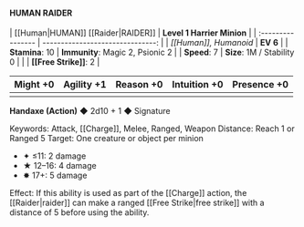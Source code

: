 #### HUMAN RAIDER

| [[Human|HUMAN]] [[Raider|RAIDER]]      |       **Level 1 Harrier Minion** |
| :---------------- | -------------------------------: |
| *[[Human]], Humanoid* |                         **EV 6** |
| **Stamina**: 10   | **Immunity**: Magic 2, Psionic 2 |
| **Speed**: 7      |       **Size**: 1M / Stability 0 |
|                   |               **[[Free Strike]]**: 2 |

| **Might** +0 | **Agility** +1 | **Reason** +0 | **Intuition** +0 | **Presence** +0 |
| ------------ | -------------- | ------------- | ---------------- | --------------- |
|              |                |               |                  |                 |

**Handaxe (Action)** ◆ 2d10 + 1 ◆ Signature

Keywords: Attack, [[Charge]], Melee, Ranged, Weapon
Distance: Reach 1 or Ranged 5
Target: One creature or object per minion

- ✦ ≤11: 2 damage
- ★ 12–16: 4 damage
- ✸ 17+: 5 damage

Effect: If this ability is used as part of the [[Charge]] action, the [[Raider|raider]] can make a ranged [[Free Strike|free strike]] with a distance of 5 before using the ability.
